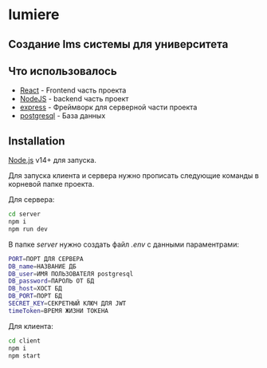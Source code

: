 # lumiere
## Создание lms системы для университета

## Что использовалось 
 

- [React](https://ru.reactjs.org/) - Frontend часть проекта
- [NodeJS](https://nodejs.org/en/) - backend часть проект
- [express](https://expressjs.com/ru/) - Фреймворк для серверной части проекта
- [postgresql](https://www.postgresql.org/) - База данных

## Installation

[Node.js](https://nodejs.org/) v14+ для запуска.

Для запуска клиента и сервера нужно прописать следующие команды в корневой папке проекта.

Для сервера:
```sh
cd server
npm i
npm run dev
```
В папке *server* нужно создать файл *.env* с данными параментрами:
```sh
PORT=ПОРТ ДЛЯ СЕРВЕРА
DB_name=НАЗВАНИЕ ДБ
DB_user=ИМЯ ПОЛЬЗОВАТЕЛЯ postgresql
DB_password=ПАРОЛЬ ОТ БД
DB_host=ХОСТ БД
DB_PORT=ПОРТ БД
SECRET_KEY=СЕКРЕТНЫЙ КЛЮЧ ДЛЯ JWT
timeToken=ВРЕМЯ ЖИЗНИ ТОКЕНА
```
Для клиента:
```sh
cd client
npm i
npm start
```

